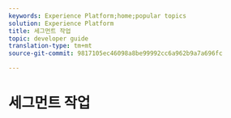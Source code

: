 ```yaml
---
keywords: Experience Platform;home;popular topics
solution: Experience Platform
title: 세그먼트 작업
topic: developer guide
translation-type: tm+mt
source-git-commit: 9817105ec46098a8be99992cc6a962b9a7a696fc

---
```



# 세그먼트 작업
